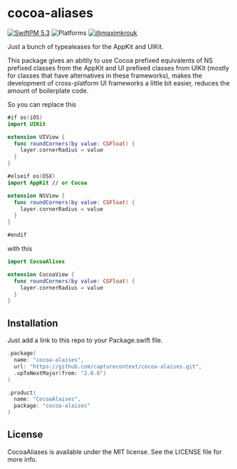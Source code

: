 # cocoa-aliases

[![SwiftPM 5.3](https://img.shields.io/badge/swiftpm-5.3-ED523F.svg?style=flat)](https://swift.org/download/) ![Platforms](https://img.shields.io/badge/Platforms-iOS_13_|_macOS_10.15_|_Catalyst_|_tvOS_14_|_watchOS_7-ED523F.svg?style=flat) [![@maximkrouk](https://img.shields.io/badge/contact-@capturecontext-1DA1F2.svg?style=flat&logo=twitter)](https://twitter.com/capture_context) 

Just a bunch of typealeases for the AppKit and UIKit.

This package gives an abitily to use Cocoa prefixed equivalents of NS prefixed classes from the AppKit and UI prefixed classes from UIKit (mostly for classes that have alternatives in these frameworks), makes the development of cross-platform UI frameworks a little bit easier, reduces the amount of boilerplate code.

So you can replace this

```swift
#if os(iOS)
import UIKit

extension UIView {
  func roundCorners(by value: CGFloat) {
    layer.cornerRadius = value
  }
}

#elseif os(OSX)
import AppKit // or Cocoa

extension NSView {
  func roundCorners(by value: CGFloat) {
    layer.cornerRadius = value
  }
}

#endif
```

with this

```swift
import CocoaAlises

extension CocoaView {
  func roundCorners(by value: CGFloat) {
    layer.cornerRadius = value
  }
}
```

## Installation

Just add a link to this repo to your Package.swift file.

```swift
.package(
  name: "cocoa-alaises",
  url: "https://github.com/capturecontext/cocoa-alaises.git",
  .upToNextMajor(from: "2.0.0")
)
```

```swift
.product(
  name: "CocoaAlaises",
  package: "cocoa-alaises"
)
```

## License

CocoaAliases is available under the MIT license. See the LICENSE file for more info.
